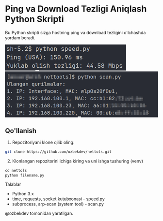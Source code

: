 # Ping va Download Tezligi Aniqlash Python Skripti

Bu Python skripti sizga hostning ping va download tezligini o'lchashda yordam beradi.

![Natija](image.png)
![Natija](speed.png)

## Qo'llanish

1. Repozitoriyani klone qilib oling:

```bash
git clone https://github.com/ozbekdev/nettols.git
```

2. Klonlangan repozitorini ichiga kiring va uni ishga tushuring (venv)

```
cd nettols
python filename.py
```

Talablar

<ul>
    <li>Python 3.x</li>
    <li>time, requests, socket kutubxonasi - speed.py</li>
    <li>subprocess, arp-scan (system tool) - scan.py</li>
</ul>


@ozbekdev tomonidan yaratilgan.
